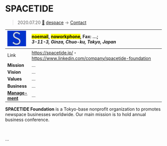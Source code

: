 # SPACETIDE
> 2020.07.20 [🚀](../index/index.md) [despace](index.md) → [Contact](contact.md)

|[![](f/con/s/spacetide_logo1_thumb.jpg)](f/con/s/spacetide_logo1.png)|<mark>noemail</mark>, <mark>noworkphone</mark>, Fax: …;<br> *3-11-3, Ginza, Chuo-ku, Tokyo, Japan*|
|:--|:--|
|Link|<https://spacetide.jp/>・ <https://www.linkedin.com/company/spacetide-foundation>|
|**Mission**|…|
|**Vision**|…|
|**Values**|…|
|**Business**|…|
|**[Manage-<br>ment](mgmt.md)**|…|

**SPACETIDE Foundation** is a Tokyo-base nonprofit organization to promotes newspace businesses worldwide. Our main mission is to hold annual business conference.

<p style="page-break-after:always"> </p>

…

